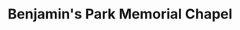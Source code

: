 ---
title: "Benjamin's Park Memorial Chapel"
url: /toronto/benjamins-park-memorial-chapel/
shop: funeral directors
---